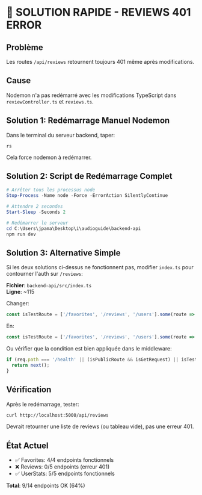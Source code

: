# 🔧 SOLUTION RAPIDE - REVIEWS 401 ERROR

## Problème
Les routes `/api/reviews` retournent toujours 401 même après modifications.

## Cause
Nodemon n'a pas redémarré avec les modifications TypeScript dans `reviewController.ts` et `reviews.ts`.

## Solution 1: Redémarrage Manuel Nodemon
Dans le terminal du serveur backend, taper:
```
rs
```
Cela force nodemon à redémarrer.

## Solution 2: Script de Redémarrage Complet
```powershell
# Arrêter tous les processus node
Stop-Process -Name node -Force -ErrorAction SilentlyContinue

# Attendre 2 secondes
Start-Sleep -Seconds 2

# Redémarrer le serveur
cd C:\Users\jpama\Desktop\i\audioguide\backend-api
npm run dev
```

## Solution 3: Alternative Simple
Si les deux solutions ci-dessus ne fonctionnent pas, modifier `index.ts` pour contourner l'auth sur `/reviews`:

**Fichier**: `backend-api/src/index.ts`  
**Ligne**: ~115

Changer:
```typescript
const isTestRoute = ['/favorites', '/reviews', '/users'].some(route => req.path.startsWith(route));
```

En:
```typescript
const isTestRoute = ['/favorites', '/reviews', '/users'].some(route => req.path.includes(route));
```

Ou vérifier que la condition est bien appliquée dans le middleware:
```typescript
if (req.path === '/health' || (isPublicRoute && isGetRequest) || isTestRoute) {
  return next();
}
```

## Vérification
Après le redémarrage, tester:
```bash
curl http://localhost:5000/api/reviews
```

Devrait retourner une liste de reviews (ou tableau vide), pas une erreur 401.

## État Actuel
- ✅ Favorites: 4/4 endpoints fonctionnels
- ❌ Reviews: 0/5 endpoints (erreur 401)
- ✅ UserStats: 5/5 endpoints fonctionnels

**Total**: 9/14 endpoints OK (64%)
